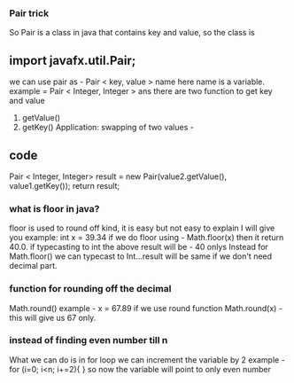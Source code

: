 ### Pair trick
So Pair is a class in java that contains key and value, so the class is
## import javafx.util.Pair;
we can use pair as - Pair < key, value > name
here name is a variable.
example = Pair < Integer, Integer > ans
there are two function to get key and value
1. getValue()
2. getKey()
Application:
swapping of two values -
## code
Pair < Integer, Integer> result = new Pair(value2.getValue(), value1.getKey());
return result;

### what is floor in java?
floor is used to round off kind, it is easy but not easy to explain I will give you example:
int x = 39.34
if we do floor using - Math.floor(x)
then it return 40.0.
if typecasting to int the above result will be - 40 onlys
Instead for Math.floor() we can typecast to Int...result will be same if we don't need decimal part.

### function for rounding off the decimal
Math.round()
example - x = 67.89
if we use round function Math.round(x) - this will give us 67 only.

### instead of finding even number till n
What we can do is in for loop we can increment the variable by 2
example - for (i=0; i<n; i+=2){
}
so now the variable will point to only even number

